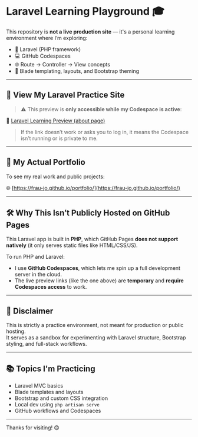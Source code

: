 # Laravel Learning Playground 🎓

This repository is **not a live production site** — it's a personal learning environment where I’m exploring:

- 🔧 Laravel (PHP framework)
- 💻 GitHub Codespaces
- 🌐 Route → Controller → View concepts
- 🎨 Blade templating, layouts, and Bootstrap theming

---

## 🚀 View My Laravel Practice Site

> ⚠️ This preview is **only accessible while my Codespace is active**:

🔗 [Laravel Learning Preview (about page)](https://didactic-guacamole-g4rv6wv5q6q4fg7x-8000.app.github.dev/about)

> If the link doesn’t work or asks you to log in, it means the Codespace isn’t running or is private to me.

---

## 💼 My Actual Portfolio

To see my real work and public projects:

🌐 [https://frau-jo.github.io/portfolio/](https://frau-jo.github.io/portfolio/)

---

## 🛠️ Why This Isn’t Publicly Hosted on GitHub Pages

This Laravel app is built in **PHP**, which GitHub Pages **does not support natively** (it only serves static files like HTML/CSS/JS).

To run PHP and Laravel:

- I use **GitHub Codespaces**, which lets me spin up a full development server in the cloud.
- The live preview links (like the one above) are **temporary** and **require Codespaces access** to work.

---

## 📌 Disclaimer

This is strictly a practice environment, not meant for production or public hosting.  
It serves as a sandbox for experimenting with Laravel structure, Bootstrap styling, and full-stack workflows.

---

## 📚 Topics I'm Practicing

- Laravel MVC basics
- Blade templates and layouts
- Bootstrap and custom CSS integration
- Local dev using `php artisan serve`
- GitHub workflows and Codespaces

---

Thanks for visiting! 😊
